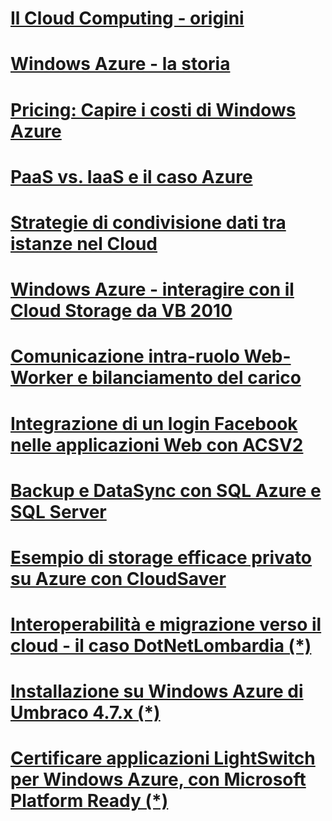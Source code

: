
# [Il Cloud Computing - origini](Il-Cloud-Computing-origini.md)
# [Windows Azure - la storia](WindowsAzure_LaStoria.md)
# [Pricing: Capire i costi di Windows Azure](Costi-di-Windows-Azure.md)
# [PaaS vs. IaaS e il caso Azure](Paas-Iaas-Azure.md)
# [Strategie di condivisione dati tra istanze nel Cloud](Condivisione-Dati-tra-istanze-nel-cloud.md)
# [Windows Azure - interagire con il Cloud Storage da VB 2010](WindowsAzure-Interagire-con-il-Cloud-Storage-da-VB-2010.md)
# [Comunicazione intra-ruolo Web-Worker e bilanciamento del carico](Comunicazione-Web-Worker-Bilanciamento-del-carico.md)
# [Integrazione di un login Facebook nelle applicazioni Web con ACSV2](Integrazione_login_Facebook_in_ACSV2.md)
# [Backup e DataSync con SQL Azure e SQL Server](Backup-e-DataSync-con-SQL-Azure-e-SQL-Server.md)

# [Esempio di storage efficace privato su Azure con CloudSaver](Esempio-di-storage-efficace-privato-Azure-Clousaver.md)

# [Interoperabilità e migrazione verso il cloud - il caso DotNetLombardia (*)](https://msdn.microsoft.com/it-it/library/hh923933.aspx)
# [Installazione su Windows Azure di Umbraco 4.7.x (*)](https://msdn.microsoft.com/it-it/library/hh923934.aspx)


# [Certificare applicazioni LightSwitch per Windows Azure, con Microsoft Platform Ready (*)](https://msdn.microsoft.com/it-it/library/jj127266.aspx)
